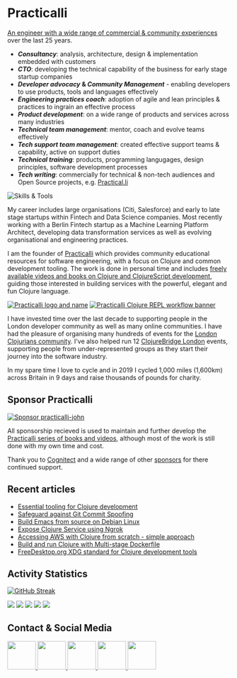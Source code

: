 # Practicalli
<!--
[![available-for-hire](https://raw.githubusercontent.com/practicalli/graphic-design/live/available-for-hire.svg)](https://www.linkedin.com/in/jr0cket/)
-->

[An engineer with a wide range of commercial & community experiences](https://www.linkedin.com/in/jr0cket/) over the last 25 years. 

* **_Consultancy_**: analysis, architecture, design & implementation embedded with customers
* **_CTO_**: developing the technical capability of the business for early stage startup companies  
* **_Developer advocacy_ & _Community Management_** - enabling developers to use products, tools and languages effectively
* **_Engineering practices coach_**: adoption of agile and lean principles & practices to ingrain an effective process
* **_Product development_**: on a wide range of products and services across many industries
* **_Technical team management_**: mentor, coach and evolve teams effectively
* **_Tech support team management_**: created effective support teams & capability, active on support duties 
* **_Technical training_**: products, programming langugages, design principles, software development processes
* **_Tech writing_**: commercially for technical & non-tech audiences and Open Source projects, e.g. [Practical.li](https://practical.li/)

![Skills & Tools](https://skillicons.dev/icons?i=clojure,md,svg,emacs,neovim,postgres,firebase,graphql,docker,github,githubactions,grafana,aws,kubernetes&theme=dark)

My career includes large organisations (Citi, Salesforce) and early to late stage startups within Fintech and Data Science companies.  Most recently working with a Berlin Fintech startup as a Machine Learning Platform Architect, developing data transformation services as well as evolving organisational and engineering practices. 

I am the founder of [Practicalli](https://practical.li) which provides community educational resources for software engineering, with a focus on Clojure and common development tooling.  The work is done in personal time and includes [freely available videos and books on Clojure and ClojureScript development](https://practical.li/), guiding those interested in building services with the powerful, elegant and fun Clojure language.

[![Practicalli logo and name](https://github.com/practicalli/graphic-design/blob/live/logos/practicalli-logo-name-dark.png?raw=true)](https://practical.li/)
[![Practicalli Clojure REPL workflow banner](https://github.com/practicalli/graphic-design/blob/live/clojure/clojure-repl-workflow-concept.png?raw=true)](https://practical.li/)

I have invested time over the last decade to supporting people in the London developer community as well as many online communities.  I have had the pleasure of organising many hundreds of events for the [London Clojurians community](https://londonclojurians.org/).  I've also helped run 12 [ClojureBridge London](https://clojurebridgelondon.github.io/) events, supporting people from under-represented groups as they start their journey into the software industry. 

In my spare time I love to cycle and in 2019 I cycled 1,000 miles (1,600km) across Britain in 9 days and raise thousands of pounds for charity.


## Sponsor Practicalli

[![Sponsor practicalli-john](https://raw.githubusercontent.com/practicalli/graphic-design/live/buttons/practicalli-github-sponsors-button.png)](https://github.com/sponsors/practicalli-john/)

All sponsorship recieved is used to maintain and further develop the [Practicalli series of books and videos](https://practical.li/), although most of the work is still done with my own time and cost.

Thank you to [Cognitect](https://www.cognitect.com/) and a wide range of other [sponsors](https://github.com/sponsors/practicalli-john#sponsors) for there continued support.


## Recent articles
<!-- BLOG-POST-LIST:START -->
- [Essential tooling for Clojure development](https://practical.li/blog/2024/01/29/essential-tooling-for-clojure-development/)
- [Safeguard against Git Commit Spoofing](https://practical.li/blog/2024/01/20/safeguard-against-git-commit-spoofing/)
- [Build Emacs from source on Debian Linux](https://practical.li/blog/2023/10/21/build-emacs-from-source-on-debian-linux/)
- [Expose Clojure Service using Ngrok](https://practical.li/blog/2023/08/24/expose-clojure-service-using-ngrok/)
- [Accessing AWS with Clojure from scratch - simple approach](https://practical.li/blog/2023/05/17/accessing-aws-with-clojure-from-scratch---simple-approach/)
- [Build and run Clojure with Multi-stage Dockerfile](https://practical.li/blog/2022/10/30/build-and-run-clojure-with-multi-stage-dockerfile/)
- [FreeDesktop.org XDG standard for Clojure development tools](https://practical.li/blog/2022/05/16/freedesktoporg-xdg-standard-for-clojure-development-tools/)
<!-- BLOG-POST-LIST:END -->

## Activity Statistics

[![GitHub Streak](https://github-readme-streak-stats-fork.vercel.app?user=practicalli-johnny&theme=transparent&hide_border=true&date_format=%5BY.%5Dn.j)](https://git.io/streak-stats)


<!-- GitHub Profile Summary Cards from GitHub Workflow -->
<!-- https://github.com/vn7n24fzkq/github-profile-summary-cards -->
[![](https://raw.githubusercontent.com/practicalli-john/practicalli-john/main/profile-summary-card-output/monokai/0-profile-details.svg)](https://github.com/vn7n24fzkq/github-profile-summary-cards)
[![](https://raw.githubusercontent.com/practicalli-john/practicalli-john/main/profile-summary-card-output/monokai/1-repos-per-language.svg)](https://github.com/vn7n24fzkq/github-profile-summary-cards) [![](https://raw.githubusercontent.com/practicalli-john/practicalli-john/main/profile-summary-card-output/monokai/2-most-commit-language.svg)](https://github.com/vn7n24fzkq/github-profile-summary-cards)
[![](https://raw.githubusercontent.com/practicalli-john/practicalli-john/main/profile-summary-card-output/monokai/3-stats.svg)](https://github.com/vn7n24fzkq/github-profile-summary-cards) [![](https://raw.githubusercontent.com/practicalli-john/practicalli-john/main/profile-summary-card-output/monokai/4-productive-time.svg)](https://github.com/vn7n24fzkq/github-profile-summary-cards)


## Contact & Social Media

<a href="https://youtube.com/practicalli" target="blank">
  <img height="64" width="64" src="https://cdn.simpleicons.org/youtube/crimson" />
</a>
<a href="https://clojurians.zulipchat.com/#narrow/stream/250781-practicalli" target="blank">
  <img height="64" width="64" src="https://cdn.simpleicons.org/zulip/green" />
</a>
<a href="https://clojurians.slack.com/" target="blank">
  <img height="64" width="64" src="https://cdn.simpleicons.org/slack/firebrick" />
</a>
<a href="https://twitter.com/practical_li" target="blank">
  <img height="64" width="64" src="https://cdn.simpleicons.org/twitter/skyblue" />
</a>  
<a href="https://https://www.linkedin.com/in/jr0cket/" target="blank">
  <img height="64" width="64" src="https://cdn.simpleicons.org/linkedin/slateblue" />
</a>  

